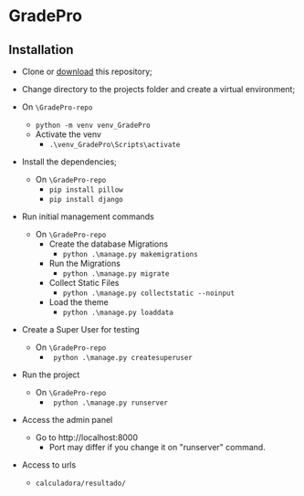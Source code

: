 # GradePro
## Installation

 - Clone or [download](https://github.com/ArthurAugustinho/GradePro/archive/refs/heads/main.zip) this repository;

 - Change directory to the projects folder and create a virtual environment;
  - On `\GradePro-repo`
    - `python -m venv venv_GradePro`
    - Activate the venv
      - `.\venv_GradePro\Scripts\activate`

- Install the dependencies;
  - On `\GradePro-repo`
    - `pip install pillow`
    - `pip install django`

- Run initial management commands

  - On `\GradePro-repo`
    - Create the database Migrations
      - `python .\manage.py makemigrations` 
    - Run the Migrations
      - `python .\manage.py migrate`
    - Collect Static Files
      - `python .\manage.py collectstatic --noinput`
    - Load the theme
      - `python .\manage.py loaddata`

- Create a Super User for testing
  - On `\GradePro-repo`
    - ` python .\manage.py createsuperuser` 

- Run the project
  - On `\GradePro-repo`
    - ` python .\manage.py runserver`
- Access the admin panel
  - Go to http://localhost:8000
    - Port may differ if you change it on "runserver" command.
- Access to urls
  - `calculadora/resultado/`
